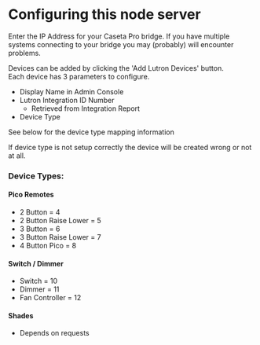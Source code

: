 # Configuring this node server

Enter the IP Address for your Caseta Pro bridge.  If
you have multiple systems connecting to your bridge you may (probably) will encounter
problems.

Devices can be added by clicking the 'Add Lutron Devices' button.  
Each device has 3 parameters to configure.
- Display Name in Admin Console
- Lutron Integration ID Number
    - Retrieved from Integration Report
- Device Type  

See below for the device type mapping information

If device type is not setup correctly the device will be created wrong or not at all.

### Device Types:

#### Pico Remotes
- 2 Button              = 4
- 2 Button Raise Lower  = 5
- 3 Button              = 6
- 3 Button Raise Lower  = 7
- 4 Button Pico         = 8

#### Switch / Dimmer
- Switch                = 10
- Dimmer                = 11
- Fan Controller        = 12

#### Shades
- Depends on requests